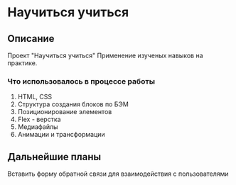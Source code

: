 # Научиться учиться
## Описание
 Проект "Научиться учиться" Применение изученых навыков на практике.
### Что использовалось в процессе работы
1. HTML, CSS
2. Структура создания блоков по БЭМ
3. Позиционирование элементов
4. Flex - верстка
5. Медиафайлы
6. Анимации и трансформации
## Дальнейшие планы
Вставить форму обратной связи для взаимодействия с пользователями
